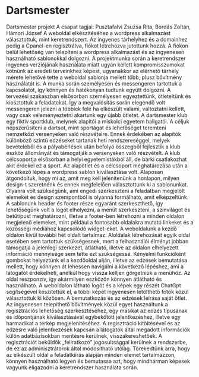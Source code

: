 # Dartsmester
Dartsmester projekt
A csapat tagjai: Pusztafalvi Zsuzsa Rita, Bordás Zoltán, Hámori József
A weboldal elkészítéséhez a wordpress alkalmazást választottuk, mint keretrendszert. Az ingyenes tárhelyhez és a domainhez pedig a Cpanel-en regisztrálva, fiókot létrehozva jutottunk hozzá. A fiókon belül lehetőség van telepíteni a wordpress alkalmazást és az ingyenesen használható sablonokkal dolgozni. A projektmunka során a keretrendszer ingyenes verziójának használata miatt ugyan kellett kompromisszumokat kötnünk az eredeti terveinkhez képest, ugyanakkor az elérhető tárhely mérete lehetővé tette a weboldal sablonja mellett több, plusz bővítmény használatát is.
A munka során személyesen és messengeren tartottuk a kapcsolatot, így könnyen és hatékonyan tudtunk együtt dolgozni. A tervezési szakaszban elsősorban személyesen egyeztettünk, ötleteltünk és kiosztottuk a feladatokat. Így a megvalósítás során elegendő volt messengeren jelezni a többiek felé ha elkészült valami, változtatni kellett, vagy csak véleményeztetni akartunk egy újabb ötletet.
A dartsmester klub egy fiktív sportklub, melynek alapítói a miskolci egyetem hallgatói. A céljuk népszerűsíteni a dartsot, mint sportágat és lehetőséget teremteni nemzetközi versenyeken való részvételre. Ennek érdekében az alapítók különböző szintű edzéseket tartanak heti rendszereséggel, melyek bevételéből és a pályabérlések után befolyó összegből fejlesztik a klub eszköz állományát és támogatják a versenyeken való részvételt. A klub célcsoportja elsősorban a helyi egyetemistákból áll, de bárki csatlakozhat akit érdekel ez a sport.
Az alapötlet és a célcsoport meghatározása után a következő lépés a wordpress sablon kiválasztása volt. Alaposan átgondoltuk, hogy mi az, amit meg kell jelenítenünk a honlapon, milyen design-t szeretnénk és ennek megfelelően választottunk ki a sablonunkat. Olyanra volt szükségünk, ami engedi szerkeszteni a feladatban megjelölt elemeket és design szempontból is olyanná formálható, amit elképzeltünk. A sablonunk header és footer része egyaránt szerkeszthető, így lehetőségünk volt a logót elhelyezni, a menüt szerkeszteni, a színvilágot és betűtípust meghatározni, illetve a footer-ben létrehozni a minden oldalon megjelenő elemeket, mint például a fontosabb oldalakra mutató linkeket és a közösségi médiához kapcsolódó widget-eket. 
A weboldalunk a kezdő oldalon kívül további hét oldalt tartalmaz. Aloldalak létrehozását egyik oldal esetében sem tartottuk szükségesnek, mert a felhasználói élményt jobban támogatja a jelenlegi szerkezet, átlátható, illetve az oldalon elhelyezett információ mennyisége sem tette ezt szükségessé. Kényelmi funkcióként gombokat helyeztünk el a kezdőoldal alján, illetve az edzések bemutatása mellett, hogy könnyen át lehessen navigálni a következő lépéshez, ami a látogatót érdekelheti, anélkül hogy vissza kelljen görgetniük a menühöz.
Az oldal reszponzív, így akármilyen eszközön könnyen átlátható és használható.
A weboldalon látható logót és a képek egy részét ChatGpt segítségével készítettük el, a többi képet ingyenesen letölthető fotók közül választottuk ki közösen. A bemutatkozás és az edzések leírása saját ötlet.
Az ingyenesen telepíthető bővítmények közül egyet használtunk a regisztrációs lehetőség szerkesztéséhez, egy másikat az edzés típusának és időpontjának kiválasztásával egybekötött jelentkezéshez, illetve egy harmadikat a térkép megjelenítéséhez.
A regisztráció kitöltésével és az edzésre való jelentkezések kapcsán a látogatók által megadott információk külön adatbázisokban mentésre kerülnek, visszakereshetőek. A regisztrációt beküldők „feliratkozó” jogosultsággal kerülnek a rendszerbe, de ez az adminisztrátorok által módosítható utólag.
Törekedtünk arra, hogy az elkészült oldal a feladatkiírás alapján minden elemet tartalmazzon, könnyen használható legyen és bemutassa azt, hogy mindhárman képesek vagyunk eligazodni a keretrendszer használata során. 

